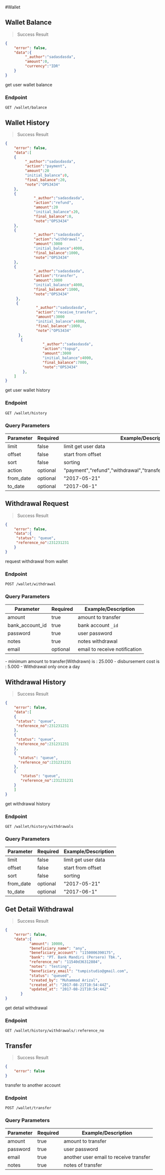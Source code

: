 #Wallet

## Wallet Balance
> Success Result

```json
{
    "error": false,
    "data":{
         "_author":"sadasdasda",
         "amount":0,
         "currency":"IDR"
    }
}
```
get user wallet balance

### Endpoint

`GET /wallet/balance`


## Wallet History
> Success Result

```json
{
    "error": false,
    "data":[
    {
         "_author":"sadasdasda",
         "action":"payment",
         "amount":20
         "initial_balance":0,
         "final_balance":20,
         "note":"OPS3434"
    },
    {
             "_author":"sadasdasda",
             "action":"refund",
             "amount":20
             "initial_balance":20,
             "final_balance":0,
             "note":"OPS3434"
    },
    {
             "_author":"sadasdasda",
             "action":"withdrawal",
             "amount":3000
             "initial_balance":4000,
             "final_balance":1000,
             "note":"OPS3434"
    },
    {
             "_author":"sadasdasda",
             "action":"transfer",
             "amount":3000
             "initial_balance":4000,
             "final_balance":1000,
             "note":"OPS3434"
     },
     {
              "_author":"sadasdasda",
              "action":"receive_transfer",
              "amount":3000
              "initial_balance":4000,
              "final_balance":1000,
              "note":"OPS3434"
      },
       {
                 "_author":"sadasdasda",
                 "action":"topup",
                 "amount":3000
                 "initial_balance":4000,
                 "final_balance":7000,
                 "note":"OPS3434"
        },
    ]
}
```
get user wallet history

### Endpoint

`GET /wallet/history`

### Query Parameters
Parameter | Required | Example/Description
--------- | ------- | -----------
limit        | false    | limit get user data
offset         |false | start from offset
sort      |  false  | sorting
action | optional | "payment","refund","withdrawal","transfer","receive_transfer","topup"
from_date | optional | "2017-05-21"
to_date | optional | "2017-06-1"


## Withdrawal Request
> Success Result

```json
{
    "error": false,
    "data":{
     "status": "queue",
     "reference_no":231231231
    }
}
```
request withdrawal from wallet

### Endpoint

`POST /wallet/withdrawal`

### Query Parameters
Parameter | Required | Example/Description
--------- | ------- | -----------
amount    | true    | amount to transfer
bank_account_id | true | bank account `_id`
password  | true | user password
notes     | true  | notes withdrawal
email     | optional | email to receive notification

<aside class="notice">
- minimum amount to transfer(Withdrawn) is : 25.000
- disbursement cost is : 5.000
- Withdrawal only once a day
</aside>


## Withdrawal History
> Success Result

```json
{
    "error": false,
    "data":[
    {
     "status": "queue",
     "reference_no":231231231
    },
    {
     "status": "queue",
     "reference_no":231231231
    },
    {
      "status": "queue",
      "reference_no":231231231
    },
    {
       "status": "queue",
       "reference_no":231231231
    }
    ]
}
```
get withdrawal history

### Endpoint

`GET /wallet/history/withdrawals`

### Query Parameters
Parameter | Required | Example/Description
--------- | ------- | -----------
limit        | false    | limit get user data
offset         |false | start from offset
sort      |  false  | sorting
from_date | optional | "2017-05-21"
to_date | optional | "2017-06-1"

## Get Detail Withdrawal
> Success Result

```json
{
    "error": false,
    "data":{
           "amount": 10000,
           "beneficiary_name": "any",
           "beneficiary_account": "1150006390175",
           "bank": "PT. Bank Mandiri (Persero) Tbk.",
           "reference_no": "11540d36312884",
           "notes": "testing",
           "beneficiary_email": "tumpistudio@gmail.com",
           "status": "queued",
           "created_by": "Muhammad Arizal",
           "created_at": "2017-08-21T10:54:44Z",
           "updated_at": "2017-08-21T10:54:44Z"
       }
}
```
get detail withdrawal

### Endpoint

`GET /wallet/history/withdrawals/:reference_no`

## Transfer
> Success Result

```json
{
    "error": false
}
```
transfer to another account

### Endpoint

`POST /wallet/transfer`

### Query Parameters
Parameter | Required | Example/Description
--------- | ------- | -----------
amount        | true    | amount to transfer
password       |true | user password
email      |  true  |another user email to receive transfer
notes | true | notes of transfer

